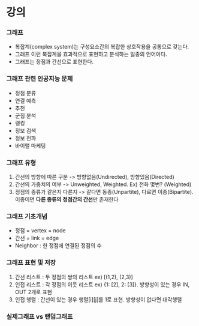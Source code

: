 # 강의

### 그래프
* 복잡계(complex system)는 구성요소간의 복잡한 상호작용을 공통으로 갖는다.
* 그래프 이런 복잡계을 효과적으로 표현하고 분석하는 일종의 언어이다.
* 그래프는 정점과 간선으로 표현한다.


### 그래프 관련 인공지능 문제
* 정점 분류
* 연결 예측
* 추천
* 군집 분석
* 랭킹
* 정보 검색
* 정보 전파
* 바이럴 마케팅

### 그래프 유형
1. 간선의 방향에 따른 구분 -> 방향없음(Undirected), 방향있음(Directed)
2. 간선의 가중치의 여부 -> Unweighted, Weighted. Ex) 전화 몇번? (Weighted)
3. 정점의 종류가 같은지 다른지 -> 같다면 동종(Unpartite), 다르면 이종(Bipartite). 이종이면 **다른 종류의 정점간의 간선**만 존재한다

### 그래프 기초개념
* 정점 = vertex = node
* 간선 = link = edge
* Neighbor : 한 정점에 연결된 정점의 수

### 그래프 표현 및 저장
1. 간선 리스트 : 두 정점의 쌍의 리스트 ex) [(1,2), (2,3)] 
2. 인접 리스트 : 각 정점의 이웃 리스트 ex) {1: [2], 2: [3]}. 방향성이 있는 경우 IN, OUT 2개로 표현
3. 인접 행렬 : 간선이 있는 경우 행렬[i][j]를 1로 표현. 방향성이 없다면 대각행렬

### 실제그래프 vs 랜덤그래프
